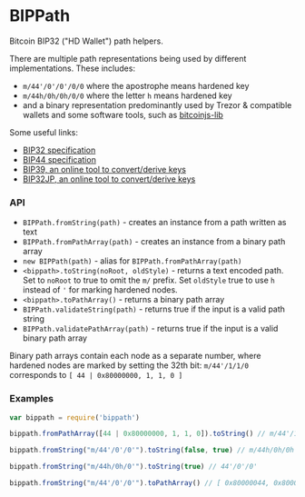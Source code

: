 # BIPPath

Bitcoin BIP32 ("HD Wallet") path helpers.

There are multiple path representations being used by different implementations. These includes:
- `m/44'/0'/0'/0/0` where the apostrophe means hardened key
- `m/44h/0h/0h/0/0` where the letter `h` means hardened key
- and a binary representation predominantly used by Trezor & compatible wallets and some software tools, such as [bitcoinjs-lib](https://github.com/bitcoinjs/bitcoinjs-lib)

Some useful links:
- [BIP32 specification](https://github.com/bitcoin/bips/blob/master/bip-0032.mediawiki)
- [BIP44 specification](https://github.com/bitcoin/bips/blob/master/bip-0044.mediawiki)
- [BIP39, an online tool to convert/derive keys](https://dcpos.github.io/bip39/)
- [BIP32JP, an online tool to convert/derive keys](https://bip32jp.github.io/english/index.html)


### API

- `BIPPath.fromString(path)` - creates an instance from a path written as text
- `BIPPath.fromPathArray(path)` - creates an instance from a binary path array
- `new BIPPath(path)` - alias for `BIPPath.fromPathArray(path)`
- `<bippath>.toString(noRoot, oldStyle)` - returns a text encoded path. Set to `noRoot` to true to omit the `m/` prefix. Set `oldStyle` true to use `h` instead of `'` for marking hardened nodes.
- `<bippath>.toPathArray()` - returns a binary path array
- `BIPPath.validateString(path)` - returns true if the input is a valid path string
- `BIPPath.validatePathArray(path)` - returns true if the input is a valid binary path array

Binary path arrays contain each node as a separate number, where hardened nodes are marked by setting the 32th bit: `m/44'/1/1/0` corresponds to `[ 44 | 0x80000000, 1, 1, 0 ]`


### Examples

```js
var bippath = require('bippath')

bippath.fromPathArray([44 | 0x80000000, 1, 1, 0]).toString() // m/44'/1/1/0

bippath.fromString("m/44'/0'/0'").toString(false, true) // m/44h/0h/0h

bippath.fromString("m/44h/0h/0'").toString(true) // 44'/0'/0'

bippath.fromString("m/44'/0'/0'").toPathArray() // [ 0x80000044, 0x80000000, 0x80000000 ]
```
